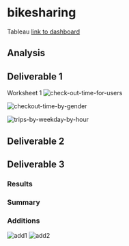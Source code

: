 # bikesharing
Tableau
[link to dashboard](https://public.tableau.com/app/profile/stephanie.e.laforge/viz/TableauChallengeBike_Sharing/CheckoutTimeforUsers?publish=yes)

## Analysis


## Deliverable 1

Worksheet 1 
![check-out-time-for-users](https://user-images.githubusercontent.com/98365309/175565908-5cd08380-ebc7-4bb5-9e1e-3d03308b35a5.png)



![checkout-time-by-gender](https://user-images.githubusercontent.com/98365309/175566021-06f9bd78-e3fd-431a-a6f5-978eae00ebbd.png)



![trips-by-weekday-by-hour](https://user-images.githubusercontent.com/98365309/175566081-8885cc5d-55cc-4c15-9fa7-25099af47ef9.png)

## Deliverable 2



## Deliverable 3
### Results


### Summary





### Additions

![add1](https://user-images.githubusercontent.com/98365309/175446210-414f203b-7d45-409e-8715-a749859ea84e.png)
![add2](https://user-images.githubusercontent.com/98365309/175446253-4d04a4a1-04e7-4933-9a64-694f4d07af52.png)
